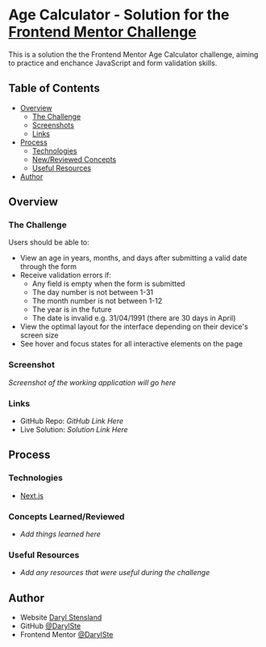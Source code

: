 # Age Calculator - Solution for the [Frontend Mentor Challenge](https://www.frontendmentor.io/challenges/age-calculator-app-dF9DFFpj-Q)

This is a solution the the Frontend Mentor Age Calculator challenge, aiming to practice and enchance JavaScript and form validation skills.

## Table of Contents

- [Overview](#overview)
  - [The Challenge](#the-challenge)
  - [Screenshots](#screenshot)
  - [Links](#links)
- [Process](#process)
  - [Technologies](#technologies)
  - [New/Reviewed Concepts](#concepts-learnedreviewed)
  - [Useful Resources](#useful-resources)
- [Author](#author)

## Overview

### The Challenge

Users should be able to:

- View an age in years, months, and days after submitting a valid date through the form
- Receive validation errors if:
  - Any field is empty when the form is submitted
  - The day number is not between 1-31
  - The month number is not between 1-12
  - The year is in the future
  - The date is invalid e.g. 31/04/1991 (there are 30 days in April)
- View the optimal layout for the interface depending on their device's screen size
- See hover and focus states for all interactive elements on the page

### Screenshot

_Screenshot of the working application will go here_

### Links

- GitHub Repo: _GitHub Link Here_
- Live Solution: _Solution Link Here_

## Process

### Technologies

- [Next.js](https://nextjs.org/)

### Concepts Learned/Reviewed

- _Add things learned here_

### Useful Resources

- _Add any resources that were useful during the challenge_

## Author

- Website [Daryl Stensland](https://www.daryl-stensland.com/)
- GitHub [@DarylSte](https://github.com/darylste)
- Frontend Mentor [@DarylSte](https://www.frontendmentor.io/profile/darylste)
